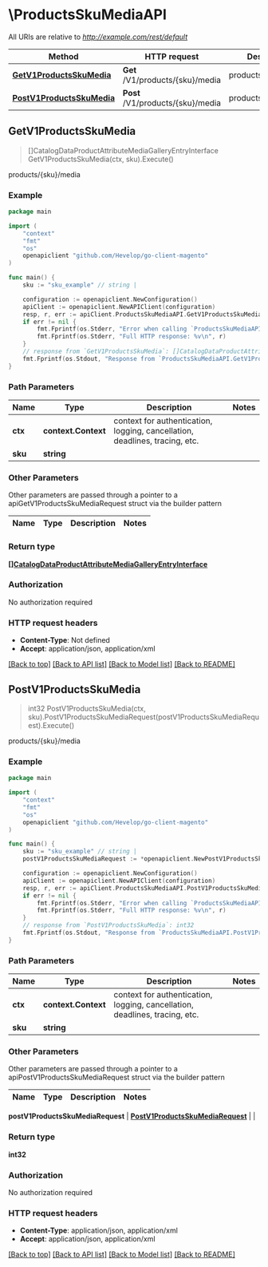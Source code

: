 # \ProductsSkuMediaAPI

All URIs are relative to *http://example.com/rest/default*

Method | HTTP request | Description
------------- | ------------- | -------------
[**GetV1ProductsSkuMedia**](ProductsSkuMediaAPI.md#GetV1ProductsSkuMedia) | **Get** /V1/products/{sku}/media | products/{sku}/media
[**PostV1ProductsSkuMedia**](ProductsSkuMediaAPI.md#PostV1ProductsSkuMedia) | **Post** /V1/products/{sku}/media | products/{sku}/media



## GetV1ProductsSkuMedia

> []CatalogDataProductAttributeMediaGalleryEntryInterface GetV1ProductsSkuMedia(ctx, sku).Execute()

products/{sku}/media



### Example

```go
package main

import (
	"context"
	"fmt"
	"os"
	openapiclient "github.com/Hevelop/go-client-magento"
)

func main() {
	sku := "sku_example" // string | 

	configuration := openapiclient.NewConfiguration()
	apiClient := openapiclient.NewAPIClient(configuration)
	resp, r, err := apiClient.ProductsSkuMediaAPI.GetV1ProductsSkuMedia(context.Background(), sku).Execute()
	if err != nil {
		fmt.Fprintf(os.Stderr, "Error when calling `ProductsSkuMediaAPI.GetV1ProductsSkuMedia``: %v\n", err)
		fmt.Fprintf(os.Stderr, "Full HTTP response: %v\n", r)
	}
	// response from `GetV1ProductsSkuMedia`: []CatalogDataProductAttributeMediaGalleryEntryInterface
	fmt.Fprintf(os.Stdout, "Response from `ProductsSkuMediaAPI.GetV1ProductsSkuMedia`: %v\n", resp)
}
```

### Path Parameters


Name | Type | Description  | Notes
------------- | ------------- | ------------- | -------------
**ctx** | **context.Context** | context for authentication, logging, cancellation, deadlines, tracing, etc.
**sku** | **string** |  | 

### Other Parameters

Other parameters are passed through a pointer to a apiGetV1ProductsSkuMediaRequest struct via the builder pattern


Name | Type | Description  | Notes
------------- | ------------- | ------------- | -------------


### Return type

[**[]CatalogDataProductAttributeMediaGalleryEntryInterface**](CatalogDataProductAttributeMediaGalleryEntryInterface.md)

### Authorization

No authorization required

### HTTP request headers

- **Content-Type**: Not defined
- **Accept**: application/json, application/xml

[[Back to top]](#) [[Back to API list]](../README.md#documentation-for-api-endpoints)
[[Back to Model list]](../README.md#documentation-for-models)
[[Back to README]](../README.md)


## PostV1ProductsSkuMedia

> int32 PostV1ProductsSkuMedia(ctx, sku).PostV1ProductsSkuMediaRequest(postV1ProductsSkuMediaRequest).Execute()

products/{sku}/media



### Example

```go
package main

import (
	"context"
	"fmt"
	"os"
	openapiclient "github.com/Hevelop/go-client-magento"
)

func main() {
	sku := "sku_example" // string | 
	postV1ProductsSkuMediaRequest := *openapiclient.NewPostV1ProductsSkuMediaRequest(*openapiclient.NewCatalogDataProductAttributeMediaGalleryEntryInterface("MediaType_example", "Label_example", int32(123), false, []string{"Types_example"})) // PostV1ProductsSkuMediaRequest |  (optional)

	configuration := openapiclient.NewConfiguration()
	apiClient := openapiclient.NewAPIClient(configuration)
	resp, r, err := apiClient.ProductsSkuMediaAPI.PostV1ProductsSkuMedia(context.Background(), sku).PostV1ProductsSkuMediaRequest(postV1ProductsSkuMediaRequest).Execute()
	if err != nil {
		fmt.Fprintf(os.Stderr, "Error when calling `ProductsSkuMediaAPI.PostV1ProductsSkuMedia``: %v\n", err)
		fmt.Fprintf(os.Stderr, "Full HTTP response: %v\n", r)
	}
	// response from `PostV1ProductsSkuMedia`: int32
	fmt.Fprintf(os.Stdout, "Response from `ProductsSkuMediaAPI.PostV1ProductsSkuMedia`: %v\n", resp)
}
```

### Path Parameters


Name | Type | Description  | Notes
------------- | ------------- | ------------- | -------------
**ctx** | **context.Context** | context for authentication, logging, cancellation, deadlines, tracing, etc.
**sku** | **string** |  | 

### Other Parameters

Other parameters are passed through a pointer to a apiPostV1ProductsSkuMediaRequest struct via the builder pattern


Name | Type | Description  | Notes
------------- | ------------- | ------------- | -------------

 **postV1ProductsSkuMediaRequest** | [**PostV1ProductsSkuMediaRequest**](PostV1ProductsSkuMediaRequest.md) |  | 

### Return type

**int32**

### Authorization

No authorization required

### HTTP request headers

- **Content-Type**: application/json, application/xml
- **Accept**: application/json, application/xml

[[Back to top]](#) [[Back to API list]](../README.md#documentation-for-api-endpoints)
[[Back to Model list]](../README.md#documentation-for-models)
[[Back to README]](../README.md)

